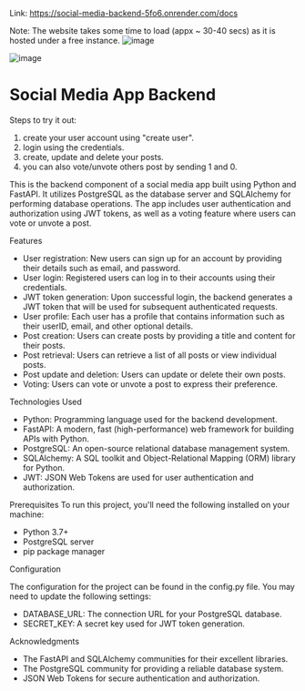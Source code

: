 
Link: https://social-media-backend-5fo6.onrender.com/docs

Note: The website takes some time to load (appx ~ 30-40 secs) as it is hosted under a free instance.
![image](https://github.com/A6hishekSin9h/Social-Media-App/assets/43134959/4918a520-ad79-433f-b1f2-f0bab85cc9bf)

![image](https://github.com/A6hishekSin9h/Social-Media-App/assets/43134959/52b04e9a-a3e1-4978-93a8-e1ca27507beb)

# Social Media App Backend
Steps to try it out:
1. create your user account using "create user".
2. login using the credentials.
3. create, update and delete your posts.
4. you can also vote/unvote others post by sending 1 and 0.

This is the backend component of a social media app built using Python and FastAPI. It utilizes PostgreSQL as the database server and SQLAlchemy for performing database operations. The app includes user authentication and authorization using JWT tokens, as well as a voting feature where users can vote or unvote a post.

Features
* User registration: New users can sign up for an account by providing their details such as email, and password.
* User login: Registered users can log in to their accounts using their credentials.
* JWT token generation: Upon successful login, the backend generates a JWT token that will be used for subsequent authenticated requests.
* User profile: Each user has a profile that contains information such as their userID, email, and other optional details.
* Post creation: Users can create posts by providing a title and content for their posts.
* Post retrieval: Users can retrieve a list of all posts or view individual posts.
* Post update and deletion: Users can update or delete their own posts.
* Voting: Users can vote or unvote a post to express their preference.
  
Technologies Used
* Python: Programming language used for the backend development.
* FastAPI: A modern, fast (high-performance) web framework for building APIs with Python.
* PostgreSQL: An open-source relational database management system.
* SQLAlchemy: A SQL toolkit and Object-Relational Mapping (ORM) library for Python.
* JWT: JSON Web Tokens are used for user authentication and authorization.
  
Prerequisites
To run this project, you'll need the following installed on your machine:

* Python 3.7+
* PostgreSQL server
* pip package manager

Configuration

The configuration for the project can be found in the config.py file. You may need to update the following settings:

* DATABASE_URL: The connection URL for your PostgreSQL database.
* SECRET_KEY: A secret key used for JWT token generation.

Acknowledgments
* The FastAPI and SQLAlchemy communities for their excellent libraries.
* The PostgreSQL community for providing a reliable database system.
* JSON Web Tokens for secure authentication and authorization.

